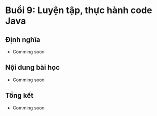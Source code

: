 # Buổi 9: Luyện tập, thực hành code Java
## Định nghĩa
- Comming soon
## Nội dung bài học
- Comming soon
## Tổng kết
- Comming soon
